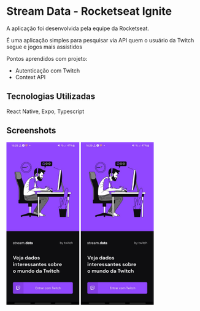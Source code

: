 # Stream Data - Rocketseat Ignite

A aplicação foi desenvolvida pela equipe da Rocketseat.

É uma aplicação simples para pesquisar via API quem o usuário da Twitch segue e jogos mais assistidos

Pontos aprendidos com projeto:

- Autenticação com Twitch
- Context API

## Tecnologias Utilizadas

React Native, Expo, Typescript
## Screenshots

<div style="flex-direction: row;">
<img src="https://github.com/fealex95/Stream-Data-Rocketseat/blob/master/Screenshots/WhatsApp%20Image%202022-03-27%20at%2016.30.22.jpeg" width=190 />
<img src="https://github.com/fealex95/Stream-Data-Rocketseat/blob/master/Screenshots/WhatsApp%20Image%202022-03-27%20at%2016.30.22.jpeg" width=190 />
</div>
